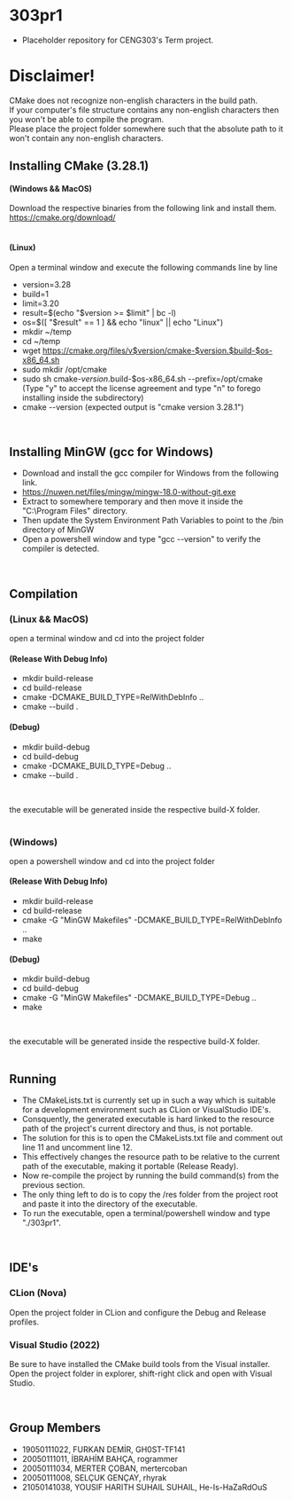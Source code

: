 # 303pr1
* Placeholder repository for CENG303's Term project.

# Disclaimer!
CMake does not recognize non-english characters in the build path. </br>
If your computer's file structure contains any non-english characters then you won't be able to compile the program. </br>
Please place the project folder somewhere such that the absolute path to it won't contain any non-english characters. </br>

## Installing CMake (3.28.1)
#### (Windows && MacOS) </br>
Download the respective binaries from the following link and install them. </br>
https://cmake.org/download/ </br>
</br>
#### (Linux) </br>
Open a terminal window and execute the following commands line by line </br>
* version=3.28 </br>
* build=1 </br>
* limit=3.20 </br>
* result=$(echo "$version >= $limit" | bc -l) </br>
* os=$([ "$result" == 1 ] && echo "linux" || echo "Linux") </br>
* mkdir ~/temp </br>
* cd ~/temp </br>
* wget https://cmake.org/files/v$version/cmake-$version.$build-$os-x86_64.sh  </br>
* sudo mkdir /opt/cmake </br>
* sudo sh cmake-$version.$build-$os-x86_64.sh --prefix=/opt/cmake  </br>
(Type "y" to accept the license agreement and type "n" to forego installing inside the subdirectory) </br>
* cmake --version (expected output is "cmake version 3.28.1") </br>
</br>

## Installing MinGW (gcc for Windows)
* Download and install the gcc compiler for Windows from the following link. </br>
* https://nuwen.net/files/mingw/mingw-18.0-without-git.exe </br>
* Extract to somewhere temporary and then move it inside the "C:\Program Files" directory. </br>
* Then update the System Environment Path Variables to point to the /bin directory of MinGW </br>
* Open a powershell window and type "gcc --version" to verify the compiler is detected. </br>
</br>

## Compilation
### (Linux  && MacOS)
open a terminal window and cd into the project folder </br>
#### (Release With Debug Info)
* mkdir build-release </br>
* cd build-release </br>
* cmake -DCMAKE_BUILD_TYPE=RelWithDebInfo .. </br>
* cmake --build . </br>

#### (Debug)
* mkdir build-debug </br>
* cd build-debug </br>
* cmake -DCMAKE_BUILD_TYPE=Debug .. </br>
* cmake --build . </br>
</br>

the executable will be generated inside the respective build-X folder. </br>
</br>

### (Windows)
open a powershell window and cd into the project folder </br>
#### (Release With Debug Info)
* mkdir build-release </br>
* cd build-release </br>
* cmake -G "MinGW Makefiles" -DCMAKE_BUILD_TYPE=RelWithDebInfo .. </br>
* make </br>

#### (Debug)
* mkdir build-debug </br>
* cd build-debug </br>
* cmake -G "MinGW Makefiles" -DCMAKE_BUILD_TYPE=Debug .. </br>
* make </br>
</br>

the executable will be generated inside the respective build-X folder. </br>
</br>

## Running
* The CMakeLists.txt is currently set up in such a way which is suitable for a development environment such as CLion or VisualStudio IDE's. </br>
* Consquently, the generated executable is hard linked to the resource path of the project's current directory and thus, is not portable. </br>
* The solution for this is to open the CMakeLists.txt file and comment out line 11 and uncomment line 12. </br>
* This effectively changes the resource path to be relative to the current path of the executable, making it portable (Release Ready). </br>
* Now re-compile the project by running the build command(s) from the previous section.
* The only thing left to do is to copy the /res folder from the project root and paste it into the directory of the executable. </br>
* To run the executable, open a terminal/powershell window and type "./303pr1". </br>
</br>

## IDE's
### CLion (Nova)
Open the project folder in CLion and configure the Debug and Release profiles. </br>

### Visual Studio (2022)
Be sure to have installed the CMake build tools from the Visual installer. </br>
Open the project folder in explorer, shift-right click and open with Visual Studio. </br>

</br>

## Group Members

* 19050111022, FURKAN DEMİR, GH0ST-TF141
* 20050111011, İBRAHİM BAHÇA, rogrammer
* 20050111034, MERTER ÇOBAN, mertercoban
* 20050111008, SELÇUK GENÇAY, rhyrak
* 21050141038, YOUSIF HARITH SUHAIL SUHAIL, He-Is-HaZaRdOuS

